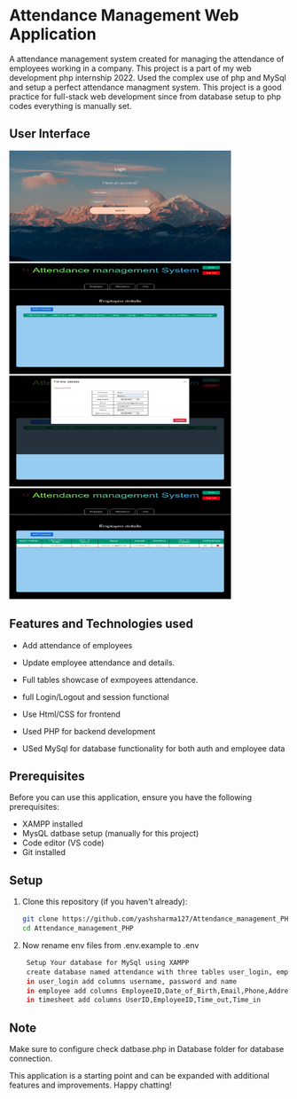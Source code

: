 # Attendance Management Web Application

A attendance management system created for managing the attendance of employees working in a company. This project is a part of my web development php internship 2022. Used the complex use of php and MySql and setup a perfect attendance managment system. This project is a good practice for full-stack web development since from database setup to php codes everything is manually set.

## User Interface
<img src="./images/1.jpeg" width="400" height="200"> <img src="./images/2.jpeg" width="400" height="200"> 
<img src="./images/3.jpeg" width="400" height="200"> <img src="./images/4.jpeg" width="400" height="200"> 

## Features and Technologies used

- Add attendance of employees

- Update employee attendance and details.

- Full tables showcase of exmpoyees attendance.

- full Login/Logout and session functional

- Use Html/CSS for frontend

- Used PHP for backend development

- USed MySql for database functionality for both auth and employee data
 
## Prerequisites

Before you can use this application, ensure you have the following prerequisites:

- XAMPP installed
- MysQL datbase setup (manually for this project)
- Code editor (VS code)
- Git installed

## Setup

1. Clone this repository (if you haven't already):

   ```bash
   git clone https://github.com/yashsharma127/Attendance_management_PHP.git
   cd Attendance_management_PHP
   ```

2. Now rename env files from .env.example to .env

   ```bash
    Setup Your database for MySql using XAMPP
    create database named attendance with three tables user_login, employee and timesheet
    in user_login add columns username, password and name
    in employee add columns EmployeeID,Date_of_Birth,Email,Phone,Address,Date_of_Joining,Lastname,Firstname
    in timesheet add columns UserID,EmployeeID,Time_out,Time_in
   ```

## Note

Make sure to configure check datbase.php in Database folder for database connection.

This application is a starting point and can be expanded with additional features and improvements. Happy chatting!
 
